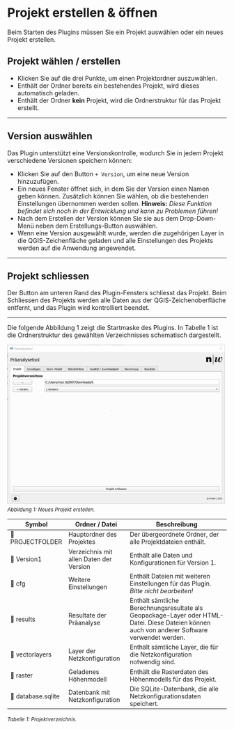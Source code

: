 # Projekt erstellen & öffnen

Beim Starten des Plugins müssen Sie ein Projekt auswählen oder ein neues Projekt erstellen.

## Projekt wählen / erstellen

- Klicken Sie auf die drei Punkte, um einen Projektordner auszuwählen.
- Enthält der Ordner bereits ein bestehendes Projekt, wird dieses automatisch geladen.
- Enthält der Ordner **kein** Projekt, wird die Ordnerstruktur für das Projekt erstellt.

---

## Version auswählen

Das Plugin unterstützt eine Versionskontrolle, wodurch Sie in jedem Projekt verschiedene Versionen speichern können:

- Klicken Sie auf den Button ```+ Version```, um eine neue Version hinzuzufügen.
- Ein neues Fenster öffnet sich, in dem Sie der Version einen Namen geben können. Zusätzlich können Sie wählen, ob die bestehenden Einstellungen übernommen werden sollen. **Hinweis:** _Diese Funktion befindet sich noch in der Entwicklung und kann zu Problemen führen!_
- Nach dem Erstellen der Version können Sie sie aus dem Drop-Down-Menü neben dem Erstellungs-Button auswählen.
- Wenn eine Version ausgewählt wurde, werden die zugehörigen Layer in die QGIS-Zeichenfläche geladen und alle Einstellungen des Projekts werden auf die Anwendung angewendet.

---

## Projekt schliessen

Der Button am unteren Rand des Plugin-Fensters schliesst das Projekt. Beim Schliessen des Projekts werden alle Daten aus der QGIS-Zeichenoberfläche entfernt, und das Plugin wird kontrolliert beendet.

---

Die folgende Abbildung 1 zeigt die Startmaske des Plugins. In Tabelle 1 ist die Ordnerstruktur des gewählten Verzeichnisses schematisch dargestellt.

<img src="../imgs/newP/new_Project.png" width="500" /><br/>
<small>_Abbildung 1: Neues Projekt erstellen._</small>


| Symbol         | Ordner / Datei                     | Beschreibung                                                    |
|----------------|------------------------------------|-----------------------------------------------------------------|
| 📁 PROJECTFOLDER | Hauptordner des Projektes         | Der übergeordnete Ordner, der alle Projektdateien enthält.      |
| 📁 Version1     | Verzeichnis mit allen Daten der Version | Enthält alle Daten und Konfigurationen für Version 1.            |
|   📁 cfg        | Weitere Einstellungen              | Enthält Dateien mit weiteren Einstellungen für das Plugin. _Bitte nicht bearbeiten!_ |
|   📁 results    | Resultate der Präanalyse           | Enthält sämtliche Berechnungsresultate als Geopackage-Layer oder HTML-Datei. Diese Dateien können auch von anderer Software verwendet werden. |
|   📁 vectorlayers | Layer der Netzkonfiguration        | Enthält sämtliche Layer, die für die Netzkonfiguration notwendig sind. |
| 📁 raster       | Geladenes Höhenmodell              | Enthält die Rasterdaten des Höhenmodells für das Projekt.       |
| 💾 database.sqlite | Datenbank mit Netzkonfiguration    | Die SQLite-Datenbank, die alle Netzkonfigurationsdaten speichert. |

<small>_Tabelle 1: Projektverzeichnis._</small>
